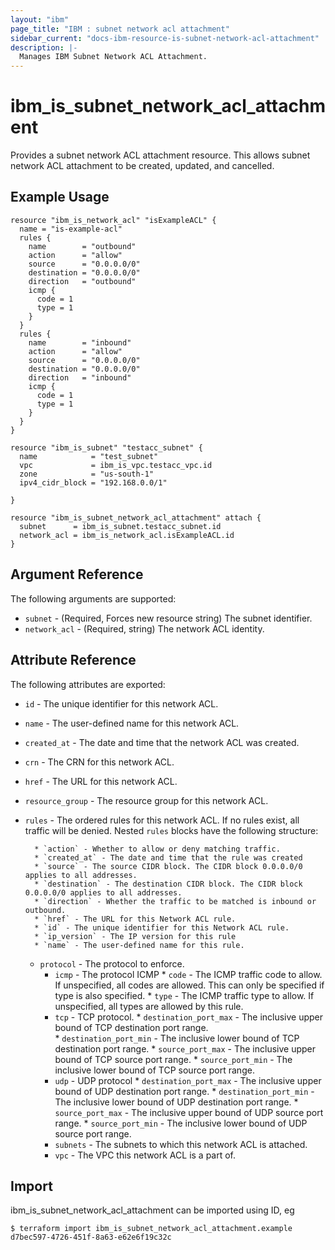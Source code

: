 ```yaml
---
layout: "ibm"
page_title: "IBM : subnet network acl attachment"
sidebar_current: "docs-ibm-resource-is-subnet-network-acl-attachment"
description: |-
  Manages IBM Subnet Network ACL Attachment.
---
```


# ibm\_is_subnet_network_acl_attachment

Provides a subnet network ACL attachment resource. This allows subnet network ACL attachment to be created, updated, and cancelled.


## Example Usage

```hcl
resource "ibm_is_network_acl" "isExampleACL" {
  name = "is-example-acl"
  rules {
    name        = "outbound"
    action      = "allow"
    source      = "0.0.0.0/0"
    destination = "0.0.0.0/0"
    direction   = "outbound"
    icmp {
      code = 1
      type = 1
    }
  }
  rules {
    name        = "inbound"
    action      = "allow"
    source      = "0.0.0.0/0"
    destination = "0.0.0.0/0"
    direction   = "inbound"
    icmp {
      code = 1
      type = 1
    }
  }
}

resource "ibm_is_subnet" "testacc_subnet" {
  name            = "test_subnet"
  vpc             = ibm_is_vpc.testacc_vpc.id
  zone            = "us-south-1"
  ipv4_cidr_block = "192.168.0.0/1"

}

resource "ibm_is_subnet_network_acl_attachment" attach {
  subnet      = ibm_is_subnet.testacc_subnet.id
  network_acl = ibm_is_network_acl.isExampleACL.id
}

```

## Argument Reference

The following arguments are supported:

* `subnet` - (Required, Forces new resource string) The subnet identifier.
* `network_acl` - (Required, string) The network ACL identity.

## Attribute Reference

The following attributes are exported:

* `id` - The unique identifier for this network ACL.
* `name` - The user-defined name for this network ACL.
* `created_at` - The date and time that the network ACL was created.
* `crn` - The CRN for this network ACL.
* `href` - The URL for this network ACL.
* `resource_group` - The resource group for this network ACL.
* `rules` - The ordered rules for this network ACL. If no rules exist, all traffic will be denied.
Nested `rules` blocks have the following structure:

        * `action` - Whether to allow or deny matching traffic.
        * `created_at` - The date and time that the rule was created
        * `source` - The source CIDR block. The CIDR block 0.0.0.0/0 applies to all addresses.
        * `destination` - The destination CIDR block. The CIDR block 0.0.0.0/0 applies to all addresses.
        * `direction` - Whether the traffic to be matched is inbound or outbound.
        * `href` - The URL for this Network ACL rule.
        * `id` - The unique identifier for this Network ACL rule.
        * `ip_version` - The IP version for this rule
        * `name` - The user-defined name for this rule.
	* `protocol` - The protocol to enforce.
        * `icmp` - The protocol ICMP
                * `code` - The ICMP traffic code to allow. If unspecified, all codes are allowed. This can only be specified if type is also specified.
                * `type` - The ICMP traffic type to allow. If unspecified, all types are allowed by this rule.
        * `tcp` - TCP protocol.
                * `destination_port_max` - The inclusive upper bound of TCP destination port range.  
                * `destination_port_min` - The inclusive lower bound of TCP destination port range.
                * `source_port_max` - The inclusive upper bound of TCP source port range.
                * `source_port_min` - The inclusive lower bound of TCP source port range.
        * `udp` - UDP protocol
                * `destination_port_max` - The inclusive upper bound of UDP destination port range. 
                * `destination_port_min` - The inclusive lower bound of UDP destination port range.
                * `source_port_max` - The inclusive upper bound of UDP source port range.
                * `source_port_min` - The inclusive lower bound of UDP source port range.
        * `subnets` - The subnets to which this network ACL is attached.
        * `vpc` - The VPC this network ACL is a part of. 


## Import

ibm_is_subnet_network_acl_attachment can be imported using ID, eg

```
$ terraform import ibm_is_subnet_network_acl_attachment.example d7bec597-4726-451f-8a63-e62e6f19c32c
```
